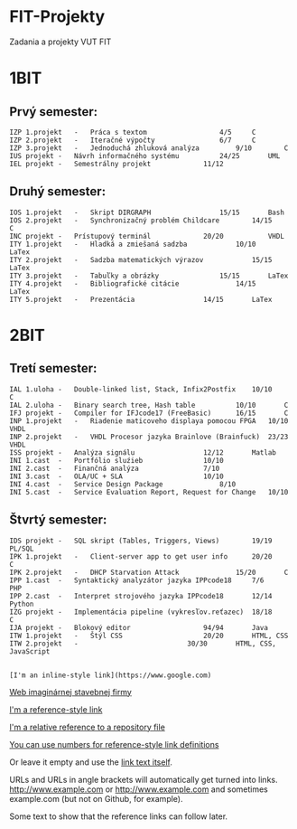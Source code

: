 # FIT-Projekty
Zadania a projekty VUT FIT

# 1BIT
Prvý semester:
-------------------------------------------------------------------------------------------------------
	IZP 1.projekt	-	Práca s textom					4/5		C
	IZP 2.projekt	-	Iteračné výpočty				6/7		C
	IZP 3.projekt	-	Jednoduchá zhluková analýza			9/10		C
	IUS projekt	- 	Návrh informačného systému			24/25		UML
	IEL projekt	-	Semestrálny projekt				11/12             
	
Druhý semester:	
-------------------------------------------------------------------------------------------------------
	IOS 1.projekt	-	Skript DIRGRAPH					15/15		Bash 
	IOS 2.projekt	-	Synchronizačný problém Childcare		14/15           C
	INC projekt	-	Prístupový terminál				20/20           VHDL
	ITY 1.projekt	-	Hladká a zmiešaná sadzba			10/10           LaTex
	ITY 2.projekt	-	Sadzba matematických výrazov			15/15		LaTex
	ITY 3.projekt	-	Tabuľky a obrázky				15/15		LaTex
	ITY 4.projekt	-	Bibliografické citácie				14/15		LaTex
	ITY 5.projekt	-	Prezentácia					14/15		LaTex

# 2BIT
Tretí semester:
-------------------------------------------------------------------------------------------------------	
	IAL 1.uloha	-	Double-linked list, Stack, Infix2Postfix	10/10		C
	IAL 2.uloha	-	Binary search tree, Hash table			10/10		C
	IFJ projekt	-	Compiler for IFJcode17 (FreeBasic)		16/15		C
	INP 1.projekt	-	Riadenie maticoveho displaya pomocou FPGA	10/10		VHDL
	INP 2.projekt	-	VHDL Procesor jazyka Brainlove (Brainfuck)	23/23		VHDL
	ISS projekt	-	Analýza signálu					12/12		Matlab
	INI 1.cast	-	Portfólio sluźieb				10/10
	INI 2.cast	-	Finančná analýza				7/10
	INI 3.cast	-	OLA/UC + SLA					10/10
	INI 4.cast	-	Service Design Package				8/10
	INI 5.cast	-	Service Evaluation Report, Request for Change	10/10
	
Štvrtý semester:
-------------------------------------------------------------------------------------------------------	
	IDS projekt	-	SQL skript (Tables, Triggers, Views)		19/19		PL/SQL
	IPK 1.projekt	-	Client-server app to get user info		20/20		C
	IPK 2.projekt	-	DHCP Starvation Attack				15/20		C
	IPP 1.cast	-	Syntaktický analyzátor jazyka IPPcode18		7/6		PHP
	IPP 2.cast	-	Interpret strojového jazyka IPPcode18		12/14		Python
	IZG projekt	-	Implementácia pipeline (vykresľov.reťazec)	18/18		C
	IJA projekt	-	Blokový editor					94/94		Java
	ITW 1.projekt	-	Štýl CSS					20/20		HTML, CSS
	ITW 2.projekt	-							30/30		HTML, CSS, JavaScript
	
	
	[I'm an inline-style link](https://www.google.com)

[Web imaginárnej stavebnej firmy](http://www.stud.fit.vutbr.cz/~xzubri00/index.html "Web imaginárnej stavebnej firmy")

[I'm a reference-style link][Arbitrary case-insensitive reference text]

[I'm a relative reference to a repository file](../blob/master/LICENSE)

[You can use numbers for reference-style link definitions][1]

Or leave it empty and use the [link text itself].

URLs and URLs in angle brackets will automatically get turned into links. 
http://www.example.com or <http://www.example.com> and sometimes 
example.com (but not on Github, for example).

Some text to show that the reference links can follow later.

[arbitrary case-insensitive reference text]: https://www.mozilla.org
[1]: http://slashdot.org
[link text itself]: http://www.reddit.com
	
	
